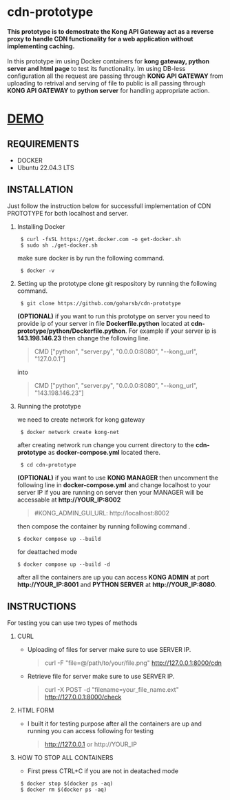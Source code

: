 # cdn-prototype
#### This prototype is to demostrate the Kong API Gateway act as a reverse proxy to handle CDN functionality for a web application without implementing caching.

In this prototype im using Docker containers for **kong gateway, python server and html page** to test its functionality. Im using DB-less configuration all the request are passing through **KONG API GATEWAY**
from uploading to retrival and serving of file to public is all passing through **KONG API GATEWAY** to **python server** for handling appropriate action.

# [DEMO](http://143.198.146.23)

## REQUIREMENTS
* DOCKER
* Ubuntu 22.04.3 LTS

## INSTALLATION
Just follow the instruction below for successfull implementation of CDN PROTOTYPE for both localhost and server.
1. Installing Docker
    ```shell
     $ curl -fsSL https://get.docker.com -o get-docker.sh
     $ sudo sh ./get-docker.sh
    ```
    make sure docker is by run the following command.
    ```shell
     $ docker -v
    ```
2. Setting up the prototype
    clone git respository by running the following command.
    ```shell
     $ git clone https://github.com/goharsb/cdn-prototype
    ```
    **(OPTIONAL)** if you want to run this prototype on server you need to provide ip of your server in file **Dockerfile.python** located at **cdn-prototype/python/Dockerfile.python**. For example if your server ip is **143.198.146.23** then change the following line.
        
    > CMD ["python", "server.py", "0.0.0.0:8080", "--kong_url", "127.0.0.1"]
    
    into   
    
    > CMD ["python", "server.py", "0.0.0.0:8080", "--kong_url", "143.198.146.23"]
    
3. Running the prototype

   we need to create network for kong gateway
    ```shell
     $ docker network create kong-net
    ```
    after creating network run change you current directory to the **cdn-prototype** as **docker-compose.yml** located there.
    ```shell
     $ cd cdn-prototype
    ```

    **(OPTIONAL)** if you want to use **KONG MANAGER** then uncomment the following line in **docker-compose.yml** and change localhost to your server IP if you are running on server then your MANAGER will be accessable at **http://YOUR_IP:8002**
    > #KONG_ADMIN_GUI_URL: http://localhost:8002
    
    then compose the container by running following command .
    ```shell
    $ docker compose up --build
    ```
    for deattached mode
    ```shell
    $ docker compose up --build -d
    ```  	
    after all the containers are up you can access **KONG ADMIN** at port **http://YOUR_IP:8001** and **PYTHON SERVER** at **http://YOUR_IP:8080**.

## INSTRUCTIONS
For testing you can use two types of methods
1. CURL
    * Uploading of files for server make sure to use SERVER IP.
      
      > curl -F "file=@/path/to/your/file.png" http://127.0.0.1:8000/cdn

    * Retrieve file for server make sure to use SERVER IP.
      
      > curl -X POST -d "filename=your_file_name.ext" http://127.0.0.1:8000/check
      
2. HTML FORM
    * I built it for testing purpose after all the containers are up and running you can access following for testing

      > http://127.0.0.1 or http://YOUR_IP

3. HOW TO STOP ALL CONTAINERS
     * First press CTRL+C if you are not in deatached mode
      ```shell
       $ docker stop $(docker ps -aq)
       $ docker rm $(docker ps -aq)
      ```


